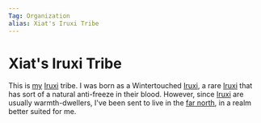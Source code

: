 ```yaml
---
Tag: Organization
alias: Xiat's Iruxi Tribe
---
```

# Xiat's Iruxi Tribe
This is [my](questforthefrozenflame/docs/Backstory/NPCs/People/Broken-Tusk/Party-Members/Xiat.md) [Iruxi](questforthefrozenflame/docs/Backstory/Notions/Races/Lizardfolk.md) tribe. I was born as a Wintertouched [Iruxi](questforthefrozenflame/docs/Backstory/Notions/Races/Lizardfolk.md), a rare [Iruxi](questforthefrozenflame/docs/Backstory/Notions/Races/Lizardfolk.md) that has sort of a natural anti-freeze in their blood. However, since [Iruxi](questforthefrozenflame/docs/Backstory/Notions/Races/Lizardfolk.md) are usually warmth-dwellers, I've been sent to live in the [far north](questforthefrozenflame/docs/Backstory/Places/Realm-of-the-Mammoth-Lords.md), in a realm better suited for me. 